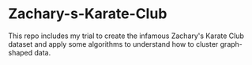 # Zachary-s-Karate-Club
This repo includes my trial to create the infamous Zachary's Karate Club dataset and apply some algorithms to understand how to cluster graph-shaped data.
